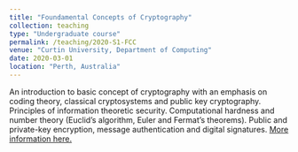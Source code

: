```yaml
---
title: "Foundamental Concepts of Cryptography"
collection: teaching
type: "Undergraduate course"
permalink: /teaching/2020-S1-FCC
venue: "Curtin University, Department of Computing"
date: 2020-03-01
location: "Perth, Australia"
---
```


An introduction to basic concept of cryptography with an emphasis on coding theory, classical cryptosystems and
public key cryptography. Principles of information theoretic security. Computational hardness and number theory
(Euclid’s algorithm, Euler and Fermat’s theorems). Public and private-key encryption, message authentication and
digital signatures. [More information here.](https://handbook.curtin.edu.au/units/unit-ug-fundamental-concepts-of-cryptography--isec2000v1)